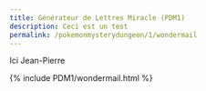 ```yaml
---
title: Générateur de Lettres Miracle (PDM1)
description: Ceci est un test
permalink: /pokemonmysterydungeon/1/wondermail
---
```

Ici Jean-Pierre


{% include PDM1/wondermail.html %}
